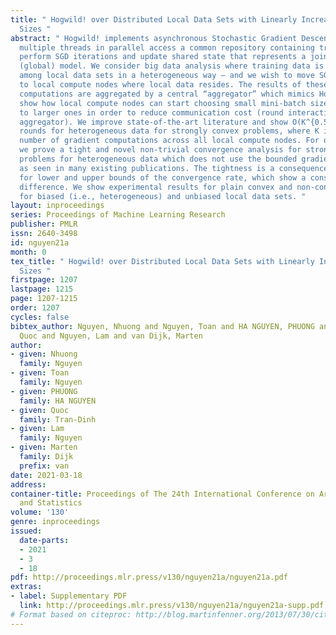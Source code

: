 ```yaml
---
title: " Hogwild! over Distributed Local Data Sets with Linearly Increasing Mini-Batch
  Sizes "
abstract: " Hogwild! implements asynchronous Stochastic Gradient Descent (SGD) where
  multiple threads in parallel access a common repository containing training data,
  perform SGD iterations and update shared state that represents a jointly learned
  (global) model. We consider big data analysis where training data is distributed
  among local data sets in a heterogeneous way – and we wish to move SGD computations
  to local compute nodes where local data resides. The results of these local SGD
  computations are aggregated by a central “aggregator” which mimics Hogwild!. We
  show how local compute nodes can start choosing small mini-batch sizes which increase
  to larger ones in order to reduce communication cost (round interaction with the
  aggregator). We improve state-of-the-art literature and show O(K^{0.5}) communication
  rounds for heterogeneous data for strongly convex problems, where K is the total
  number of gradient computations across all local compute nodes. For our scheme,
  we prove a tight and novel non-trivial convergence analysis for strongly convex
  problems for heterogeneous data which does not use the bounded gradient assumption
  as seen in many existing publications. The tightness is a consequence of our proofs
  for lower and upper bounds of the convergence rate, which show a constant factor
  difference. We show experimental results for plain convex and non-convex problems
  for biased (i.e., heterogeneous) and unbiased local data sets. "
layout: inproceedings
series: Proceedings of Machine Learning Research
publisher: PMLR
issn: 2640-3498
id: nguyen21a
month: 0
tex_title: " Hogwild! over Distributed Local Data Sets with Linearly Increasing Mini-Batch
  Sizes "
firstpage: 1207
lastpage: 1215
page: 1207-1215
order: 1207
cycles: false
bibtex_author: Nguyen, Nhuong and Nguyen, Toan and HA NGUYEN, PHUONG and Tran-Dinh,
  Quoc and Nguyen, Lam and van Dijk, Marten
author:
- given: Nhuong
  family: Nguyen
- given: Toan
  family: Nguyen
- given: PHUONG
  family: HA NGUYEN
- given: Quoc
  family: Tran-Dinh
- given: Lam
  family: Nguyen
- given: Marten
  family: Dijk
  prefix: van
date: 2021-03-18
address:
container-title: Proceedings of The 24th International Conference on Artificial Intelligence
  and Statistics
volume: '130'
genre: inproceedings
issued:
  date-parts:
  - 2021
  - 3
  - 18
pdf: http://proceedings.mlr.press/v130/nguyen21a/nguyen21a.pdf
extras:
- label: Supplementary PDF
  link: http://proceedings.mlr.press/v130/nguyen21a/nguyen21a-supp.pdf
# Format based on citeproc: http://blog.martinfenner.org/2013/07/30/citeproc-yaml-for-bibliographies/
---
```

